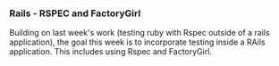 <h3>Rails - RSPEC and FactoryGirl</h3>

<p>Building on last week's work (testing ruby with Rspec outside of a rails
application), the goal this week is to incorporate testing inside a RAils
application.  This includes using Rspec and FactoryGirl. </p>
